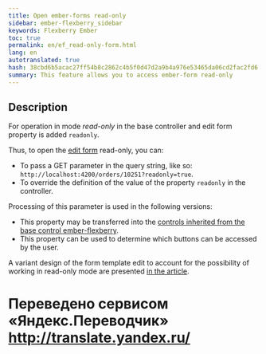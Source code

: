```yaml
--- 
title: Open ember-forms read-only 
sidebar: ember-flexberry_sidebar 
keywords: Flexberry Ember 
toc: true 
permalink: en/ef_read-only-form.html 
lang: en 
autotranslated: true 
hash: 38cbd6b5acac27ff54b8c2862c4b5f0d47d2a9b4a976e53465da06cd2fac2fd6 
summary: This feature allows you to access ember-form read-only 
--- 
```


## Description 
For operation in mode *read-only* in the base controller and edit form property is added `readonly`. 

Thus, to open the [edit form](ef_edit-form.html) read-only, you can: 

* To pass a GET parameter in the query string, like so: `http://localhost:4200/orders/10251?readonly=true`. 
* To override the definition of the value of the property `readonly` in the controller. 

Processing of this parameter is used in the following versions: 

* This property may be transferred into the [controls inherited from the base control ember-flexberry](ef_controls.html). 
* This property can be used to determine which buttons can be accessed by the user. 

A variant design of the form template edit to account for the possibility of working in read-only mode are presented [in the article](ef_edit-form.html). 



 # Переведено сервисом «Яндекс.Переводчик» http://translate.yandex.ru/